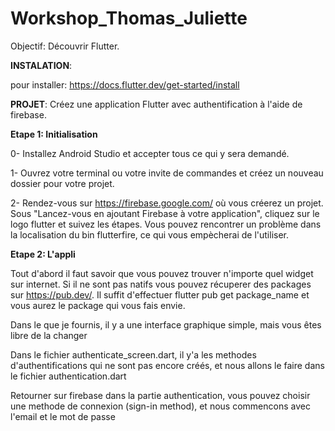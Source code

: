 # Workshop_Thomas_Juliette

Objectif: Découvrir Flutter.

**INSTALATION**:

pour installer: https://docs.flutter.dev/get-started/install

**PROJET**: Créez une application Flutter avec authentification à l'aide de firebase.

**Etape 1: Initialisation**

0- Installez Android Studio et accepter tous ce qui y sera demandé.

1- Ouvrez votre terminal ou votre invite de commandes et créez un nouveau dossier pour votre projet.​

2- Rendez-vous sur https://firebase.google.com/ où vous créerez un projet. Sous "Lancez-vous en ajoutant Firebase à votre application", cliquez sur le logo flutter et suivez les étapes. Vous pouvez rencontrer un problème dans la localisation du bin flutterfire, ce qui vous empècherai de l'utiliser.

**Etape 2: L'appli**

Tout d'abord il faut savoir que vous pouvez trouver n'importe quel widget sur internet. Si il ne sont pas natifs vous pouvez récuperer des packages sur https://pub.dev/. Il suffit d'effectuer flutter pub get package_name et vous aurez le package qui vous fais envie.

Dans le que je fournis, il y a une interface graphique simple, mais vous êtes libre de la changer

Dans le fichier authenticate_screen.dart, il y'a les methodes d'authentifications qui ne sont pas encore créés, et nous allons le faire dans le fichier authentication.dart

Retourner sur firebase dans la partie authentication, vous pouvez choisir une methode de connexion (sign-in method), et nous commencons avec l'email et le mot de passe
